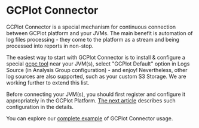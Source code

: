 # GCPlot Connector

GCPlot Connector is a special mechanism for continuous connection between GCPlot platform and your JVMs. The main benefit is automation of log files processing  - they come to the platform as a stream and being processed into reports in non-stop.

The easiest way to start with GCPlot Connector is to install & configure a special [gcpc tool](/log-files-processing/connector-installation-and-configuration.md) near your JVM\(s\), select "GCPlot Default" option in Logs Source \(in Analysis Group configuration\) - and enjoy! Nevertheless, other log sources are also supported, such as your custom S3 Storage. We are working further to extend this list.

Before connecting your JVM\(s\), you should first register and configure it appropriately in the GCPlot Platform. [The next article](/log-files-processing/configuring-analyze.md) describes such configuration in the details.

You can explore our [complete example](/log-files-processing/example.md) of GCPlot Connector usage.

